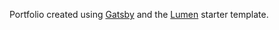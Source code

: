 Portfolio created using [Gatsby](https://www.gatsbyjs.org/) and the [Lumen](https://github.com/alxshelepenok/gatsby-starter-lumen) starter template.
